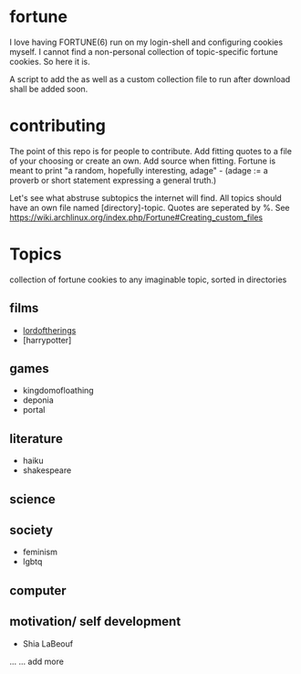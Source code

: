# fortune
I love having FORTUNE(6) run on my login-shell and configuring cookies myself. I cannot find a non-personal collection of topic-specific fortune cookies. So here it is.

A script to add the as well as a custom collection file to run after download shall be added soon.

# contributing
The point of this repo is for people to contribute. Add fitting quotes to a file of your choosing or create an own. Add source when fitting. Fortune is meant to print "a random, hopefully interesting, adage" - (adage := a proverb or short statement expressing a general truth.)

Let's see what abstruse subtopics the internet will find. All topics should have an own file named [directory]-topic.
Quotes are seperated by %.
See https://wiki.archlinux.org/index.php/Fortune#Creating_custom_files

# Topics
collection of fortune cookies to any imaginable topic, sorted in directories
## films
* [lordoftherings](https://en.wikipedia.org/wiki/The_Lord_of_the_Rings)
* [harrypotter]
## games
* kingdomofloathing
* deponia
* portal
## literature
* haiku
* shakespeare
## science

## society
* feminism
* lgbtq

## computer

## motivation/ self development
* Shia LaBeouf

...
... add more
